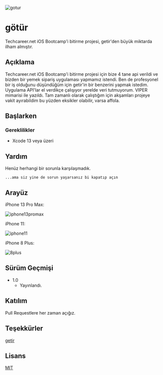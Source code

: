 ![gotur](https://user-images.githubusercontent.com/22424289/147139629-510d2ef2-696b-4ac7-a8ff-4670dbbe4aaf.png)


# götür
Techcareer.net iOS Bootcamp'i bitirme projesi, getir'den büyük miktarda ilham almıştır.

## Açıklama

Techcareer.net iOS Bootcamp'i bitirme projesi için bize 4 tane api verildi ve bizden bir yemek sipariş uygulaması yapmamız istendi. Ben de profesyonel bir iş olduğunu düşündüğüm için getir'in bir benzerini yapmak istedim. Uygulama API'lar el verdikçe çalışıyor yerelde veri tutmuyorum. VIPER mimarisi ile yazıldı. Tam zamanlı olarak çalıştığım için akşamları projeye vakit ayırabildim bu yüzden eksikler olabilir, varsa affola.


## Başlarken

### Gereklilikler

* Xcode 13 veya üzeri

## Yardım

Henüz herhangi bir sorunla karşılaşmadık.
```
...ama siz yine de sorun yaşarsanız bi kapatıp açın
```

## Arayüz


iPhone 13 Pro Max:      

![iphone13promax](https://user-images.githubusercontent.com/22424289/147138477-f1ed831b-b468-46ee-9fef-1be177c38c69.gif)

iPhone 11:       

![iphone11](https://user-images.githubusercontent.com/22424289/147138430-ea1083cd-3feb-4658-a3fb-247c97880af2.gif)

iPhone 8 Plus:     

![8plus](https://user-images.githubusercontent.com/22424289/147138456-4c9e9b63-ad85-499f-9236-11a3013eb864.gif)


## Sürüm Geçmişi

* 1.0
    * Yayınlandı.

## Katılım
Pull Requestlere her zaman açığız.

## Teşekkürler
[getir](https://getir.com)

## Lisans
[MIT](https://github.com/kemalsanli/gotur/blob/main/LICENSE)





